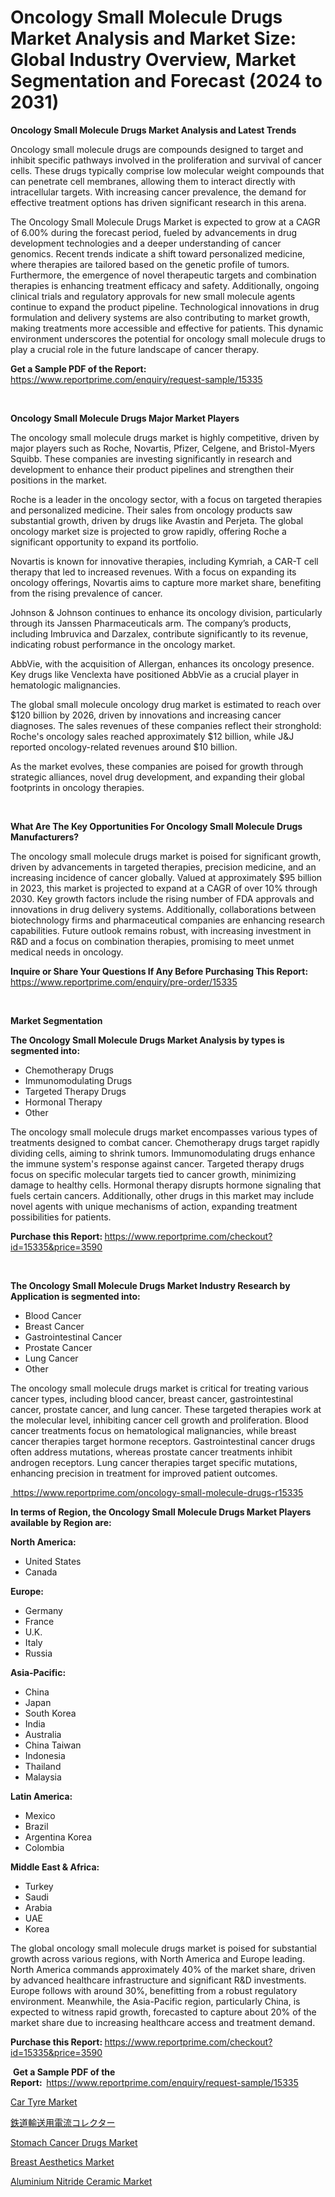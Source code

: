 <p><h1>Oncology Small Molecule Drugs Market Analysis and Market Size: Global Industry Overview, Market Segmentation and Forecast (2024 to 2031)</h1></p><p><strong>Oncology Small Molecule Drugs Market Analysis and Latest Trends</strong></p>
<p><p>Oncology small molecule drugs are compounds designed to target and inhibit specific pathways involved in the proliferation and survival of cancer cells. These drugs typically comprise low molecular weight compounds that can penetrate cell membranes, allowing them to interact directly with intracellular targets. With increasing cancer prevalence, the demand for effective treatment options has driven significant research in this arena.</p><p>The Oncology Small Molecule Drugs Market is expected to grow at a CAGR of 6.00% during the forecast period, fueled by advancements in drug development technologies and a deeper understanding of cancer genomics. Recent trends indicate a shift toward personalized medicine, where therapies are tailored based on the genetic profile of tumors. Furthermore, the emergence of novel therapeutic targets and combination therapies is enhancing treatment efficacy and safety. Additionally, ongoing clinical trials and regulatory approvals for new small molecule agents continue to expand the product pipeline. Technological innovations in drug formulation and delivery systems are also contributing to market growth, making treatments more accessible and effective for patients. This dynamic environment underscores the potential for oncology small molecule drugs to play a crucial role in the future landscape of cancer therapy.</p></p>
<p><strong>Get a Sample PDF of the Report:&nbsp;</strong> <a href="https://www.reportprime.com/enquiry/request-sample/15335">https://www.reportprime.com/enquiry/request-sample/15335</a></p>
<p>&nbsp;</p>
<p><strong>Oncology Small Molecule Drugs Major Market Players</strong></p>
<p><p>The oncology small molecule drugs market is highly competitive, driven by major players such as Roche, Novartis, Pfizer, Celgene, and Bristol-Myers Squibb. These companies are investing significantly in research and development to enhance their product pipelines and strengthen their positions in the market.</p><p>Roche is a leader in the oncology sector, with a focus on targeted therapies and personalized medicine. Their sales from oncology products saw substantial growth, driven by drugs like Avastin and Perjeta. The global oncology market size is projected to grow rapidly, offering Roche a significant opportunity to expand its portfolio.</p><p>Novartis is known for innovative therapies, including Kymriah, a CAR-T cell therapy that led to increased revenues. With a focus on expanding its oncology offerings, Novartis aims to capture more market share, benefiting from the rising prevalence of cancer.</p><p>Johnson & Johnson continues to enhance its oncology division, particularly through its Janssen Pharmaceuticals arm. The company’s products, including Imbruvica and Darzalex, contribute significantly to its revenue, indicating robust performance in the oncology market.</p><p>AbbVie, with the acquisition of Allergan, enhances its oncology presence. Key drugs like Venclexta have positioned AbbVie as a crucial player in hematologic malignancies.</p><p>The global small molecule oncology drug market is estimated to reach over $120 billion by 2026, driven by innovations and increasing cancer diagnoses. The sales revenues of these companies reflect their stronghold: Roche's oncology sales reached approximately $12 billion, while J&J reported oncology-related revenues around $10 billion.</p><p>As the market evolves, these companies are poised for growth through strategic alliances, novel drug development, and expanding their global footprints in oncology therapies.</p></p>
<p>&nbsp;</p>
<p><strong>What Are The Key Opportunities For Oncology Small Molecule Drugs Manufacturers?</strong></p>
<p><p>The oncology small molecule drugs market is poised for significant growth, driven by advancements in targeted therapies, precision medicine, and an increasing incidence of cancer globally. Valued at approximately $95 billion in 2023, this market is projected to expand at a CAGR of over 10% through 2030. Key growth factors include the rising number of FDA approvals and innovations in drug delivery systems. Additionally, collaborations between biotechnology firms and pharmaceutical companies are enhancing research capabilities. Future outlook remains robust, with increasing investment in R&D and a focus on combination therapies, promising to meet unmet medical needs in oncology.</p></p>
<p><strong>Inquire or Share Your Questions If Any Before Purchasing This Report:</strong> <a href="https://www.reportprime.com/enquiry/pre-order/15335">https://www.reportprime.com/enquiry/pre-order/15335</a></p>
<p>&nbsp;</p>
<p><strong>Market Segmentation</strong></p>
<p><strong>The Oncology Small Molecule Drugs Market Analysis by types is segmented into:</strong></p>
<p><ul><li>Chemotherapy Drugs</li><li>Immunomodulating Drugs</li><li>Targeted Therapy Drugs</li><li>Hormonal Therapy</li><li>Other</li></ul></p>
<p><p>The oncology small molecule drugs market encompasses various types of treatments designed to combat cancer. Chemotherapy drugs target rapidly dividing cells, aiming to shrink tumors. Immunomodulating drugs enhance the immune system's response against cancer. Targeted therapy drugs focus on specific molecular targets tied to cancer growth, minimizing damage to healthy cells. Hormonal therapy disrupts hormone signaling that fuels certain cancers. Additionally, other drugs in this market may include novel agents with unique mechanisms of action, expanding treatment possibilities for patients.</p></p>
<p><strong>Purchase this Report:&nbsp;</strong><a href="https://www.reportprime.com/checkout?id=15335&price=3590">https://www.reportprime.com/checkout?id=15335&price=3590</a></p>
<p>&nbsp;</p>
<p><strong>The Oncology Small Molecule Drugs Market Industry Research by Application is segmented into:</strong></p>
<p><ul><li>Blood Cancer</li><li>Breast Cancer</li><li>Gastrointestinal Cancer</li><li>Prostate Cancer</li><li>Lung Cancer</li><li>Other</li></ul></p>
<p><p>The oncology small molecule drugs market is critical for treating various cancer types, including blood cancer, breast cancer, gastrointestinal cancer, prostate cancer, and lung cancer. These targeted therapies work at the molecular level, inhibiting cancer cell growth and proliferation. Blood cancer treatments focus on hematological malignancies, while breast cancer therapies target hormone receptors. Gastrointestinal cancer drugs often address mutations, whereas prostate cancer treatments inhibit androgen receptors. Lung cancer therapies target specific mutations, enhancing precision in treatment for improved patient outcomes.</p></p>
<p><a href="https://www.reportprime.com/oncology-small-molecule-drugs-r15335">&nbsp;https://www.reportprime.com/oncology-small-molecule-drugs-r15335</a></p>
<p><strong>In terms of Region, the Oncology Small Molecule Drugs Market Players available by Region are:</strong></p>
<p>
    <p> <strong> North America: </strong>
        <ul>
            <li>United States</li>
            <li>Canada</li>
        </ul>
        </p> 
    <p> <strong> Europe: </strong>
        <ul>
            <li>Germany</li>
            <li>France</li>
            <li>U.K.</li>
            <li>Italy</li>
            <li>Russia</li>
        </ul>
        </p> 
    <p> <strong> Asia-Pacific: </strong>
        <ul>
            <li>China</li>
            <li>Japan</li>
            <li>South Korea</li>
            <li>India</li>
            <li>Australia</li>
            <li>China Taiwan</li>
            <li>Indonesia</li>
            <li>Thailand</li>
            <li>Malaysia</li>
        </ul>
        </p> 
    <p> <strong> Latin America: </strong>
        <ul>
            <li>Mexico</li>
            <li>Brazil</li>
            <li>Argentina Korea</li>
            <li>Colombia</li>
        </ul>
        </p> 
    <p> <strong> Middle East & Africa: </strong>
        <ul>
            <li>Turkey</li>
            <li>Saudi</li>
            <li>Arabia</li>
            <li>UAE</li>
            <li>Korea</li>
        </ul>
    </p>
    </p>
<p><p>The global oncology small molecule drugs market is poised for substantial growth across various regions, with North America and Europe leading. North America commands approximately 40% of the market share, driven by advanced healthcare infrastructure and significant R&D investments. Europe follows with around 30%, benefitting from a robust regulatory environment. Meanwhile, the Asia-Pacific region, particularly China, is expected to witness rapid growth, forecasted to capture about 20% of the market share due to increasing healthcare access and treatment demand.</p></p>
<p><strong>Purchase this Report: </strong><a href="https://www.reportprime.com/checkout?id=15335&price=3590">https://www.reportprime.com/checkout?id=15335&price=3590</a></p>
<p>&nbsp;<strong>Get a Sample PDF of the Report:&nbsp;&nbsp;</strong><a href="https://www.reportprime.com/enquiry/request-sample/15335">https://www.reportprime.com/enquiry/request-sample/15335</a></p>
<p><strong></strong></p>
<p><p><a href="https://issuu.com/reportprime-2/docs/car-tyre-market-size-2030.pptx_01cd81ca32b3a2">Car Tyre Market</a></p><p><a href="https://medium.com/@gla8aaroyals/current-collectors-for-rail-transit-b5b5ecdf826b">鉄道輸送用電流コレクター</a></p><p><a href="https://github.com/SanjidaMahmud54/Market-Research-Report-List-1/blob/main/stomach-cancer-drugs-market.md">Stomach Cancer Drugs Market</a></p><p><a href="https://github.com/WashimHussain441/Market-Research-Report-List-1/blob/main/breast-aesthetics-market.md">Breast Aesthetics Market</a></p><p><a href="https://medium.com/@caroline.lewis06756/the-aluminium-nitride-ceramic-market-report-analyzes-important-operational-and-performance-data-25ceb2dc03ac">Aluminium Nitride Ceramic Market</a></p></p>